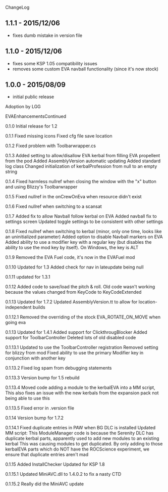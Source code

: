 ChangeLog

## 1.1.1 - 2015/12/06
- fixes dumb mistake in version file

## 1.1.0 - 2015/12/06
- fixes some KSP 1.05 compatibility issues
- removes some custom EVA navball functionality (since it's now stock)

## 1.0.0 - 2015/08/09
- initial public release

Adoption by LGG

EVAEnhancementsContinued

0.1.0
	Initial release for 1.2

0.1.1
	Fixed missing icons
	Fixed cfg file save location

0.1.2
	Fixed problem with Toolbarwrapper.cs

0.1.3
	Added setting to allow/disallow EVA kerbal from filling EVA propellent from the pod
	Added AssemblyVersion automatic updating
	Added standard log class
	Changed initialization of kerbalProfession from null to an empty string

0.1.4
	Fixed harmless nullref when closing the window with the "x" button and using Blizzy's Toolbarwrapper

0.1.5
	Fixed nullref in the onCrewOnEva when resource didn't exist

0.1.6
	Fixed nullref when switching to a scansat

0.1.7
	Added fix to allow Navball follow kerbal on EVA
	Added navball fix to settings screen
	Updated toggle settings to be consistent with other settings

0.1.8
	Fixed nullref when switching to kerbal (minor, only one time, looks like an uninitialized parameter)
	Added option to disable Navball markers on EVA
	Added ability to use a modifier key with a regular key (but disables the ability to use the mod key by itself).  On Windows, the key is ALT

0.1.9
	Removed the EVA Fuel code, it's now in the EVAFuel mod

0.1.10
	Updated for 1.3
	Added check for nav in lateupdate being null

0.1.11
	updated for 1.3.1

0.1.12
	Added code to save/load the pitch & roll.  Old code wasn't working because the values changed from KeyCode to KeyCodeExtended

0.1.13
	Updated for 1.7.2
	Updated AssemblyVersion.tt to allow for location-independent builds

0.1.12.1
	Removed the overriding of the stock EVA_ROTATE_ON_MOVE when going eva

0.1.13
	Updated for 1.4.1
	Added support for ClickthrougBlocker
	Added support for ToolbarController
	Deleted lots of old disabled code

0.1.13.1
	Updated to use the ToolbarController registration
	Removed setting for blizzy from mod
	Fixed ability to use the primary Modifier key in conjunction with another key

0.1.13.2
	Fixed log spam from debugging statements

0.1.13.3
	Version bump for 1.5 rebuild

0.1.13.4
	Moved code adding a module to the kerbalEVA into a MM script,  This also fixes an issue with the new kerbals from the expansion pack not being able to use this

0.1.13.5
	Fixed error in .version file

0.1.14
	Version bump for 1.7.2

0.1.14.1
	Fixed duplicate entries in PAW when BG DLC is installed
		Updated MM script:
			This ModuleManager code is because the Serenity DLC has duplicate kerbal parts, 
			apparently used to add new modules to an existing kerbal
			This was causing modules to get duplicated.
			By only adding to those kerbalEVA parts which do NOT have the ROCScience experiment,
			we ensure that duplicate entries aren't mad

0.1.15
	Added InstallChecker
	Updated for KSP 1.8

0.1.15.1
	Updated MiniAVC.dll to 1.4.0.2 to fix a nasty CTD

0.1.15.2
	Really did the MiniAVC update
